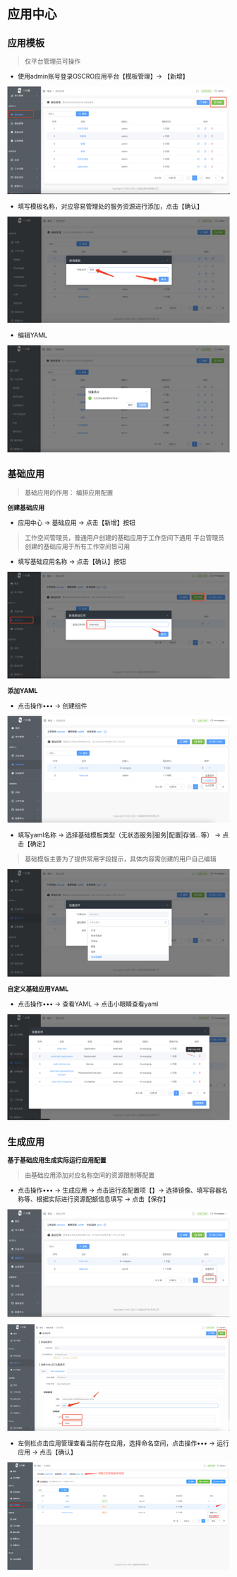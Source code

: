 # 应用中心

## 应用模板

> 仅平台管理员可操作

- 使用admin账号登录OSCRO应用平台【模板管理】→ 【新增】

![](images/24.png)

- 填写模板名称，对应容易管理处的服务资源进行添加，点击【确认】

![](images/25.png)

- 编辑YAML

![](images/26.png)

<!-- - 编辑YAML模板 → 【保存】

![](images/27.png) -->

<!-- ## 应用模组 -->

## 基础应用
> 基础应用的作用： 编排应用配置

**创建基础应用**

- 应用中心 → 基础应用  → 点击【新增】按钮 

>工作空间管理员，普通用户创建的基础应用于工作空间下通用
>平台管理员创建的基础应用于所有工作空间皆可用

- 填写基础应用名称 → 点击【确认】按钮

![](images/12.png)

**添加YAML**

- 点击操作••• → 创建组件

![](images/13.png)

- 填写yaml名称 → 选择基础模板类型（无状态服务|服务|配置|存储...等） → 点击【确定】
> 基础模版主要为了提供常用字段提示，具体内容需创建的用户自己编辑

![](images/14.png)

**自定义基础应用YAML**

- 点击操作••• → 查看YAML → 点击小眼睛查看yaml

![](images/16.png)

<!-- - 点击编辑按钮，可进行配置编辑

![](images/47.png)

- 编辑完成后点击保存， 点击返回

![](images/49.png) -->

## 生成应用

**基于基础应用生成实际运行应用配置**
> 由基础应用添加对应名称空间的资源限制等配置

- 点击操作••• → 生成应用 → 点击运行态配置项【】→ 选择镜像、填写容器名称等、根据实际进行资源配额信息填写 → 点击【保存】

![](images/48.png)

![](images/17.png)

- 左侧栏点击应用管理查看当前存在应用，选择命名空间，点击操作••• → 运行应用 → 点击【确认】

![](images/20.png)